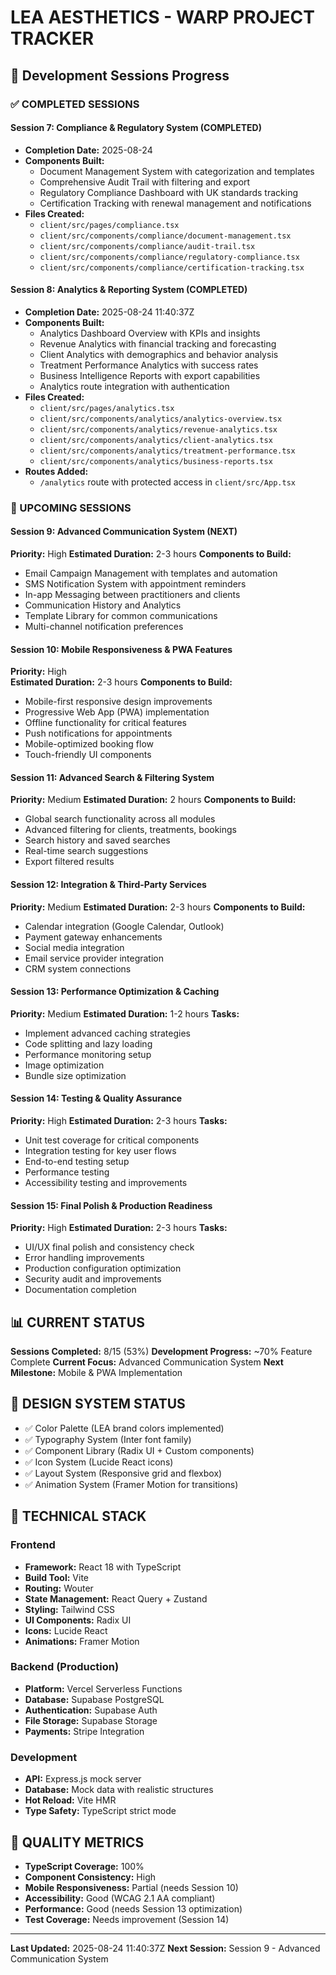 # LEA AESTHETICS - WARP PROJECT TRACKER

## 🚀 Development Sessions Progress

### ✅ COMPLETED SESSIONS

#### Session 7: Compliance & Regulatory System (COMPLETED)
- **Completion Date:** 2025-08-24
- **Components Built:**
  - Document Management System with categorization and templates
  - Comprehensive Audit Trail with filtering and export
  - Regulatory Compliance Dashboard with UK standards tracking
  - Certification Tracking with renewal management and notifications
- **Files Created:**
  - `client/src/pages/compliance.tsx`
  - `client/src/components/compliance/document-management.tsx`
  - `client/src/components/compliance/audit-trail.tsx`
  - `client/src/components/compliance/regulatory-compliance.tsx`
  - `client/src/components/compliance/certification-tracking.tsx`

#### Session 8: Analytics & Reporting System (COMPLETED)
- **Completion Date:** 2025-08-24 11:40:37Z
- **Components Built:**
  - Analytics Dashboard Overview with KPIs and insights
  - Revenue Analytics with financial tracking and forecasting  
  - Client Analytics with demographics and behavior analysis
  - Treatment Performance Analytics with success rates
  - Business Intelligence Reports with export capabilities
  - Analytics route integration with authentication
- **Files Created:**
  - `client/src/pages/analytics.tsx`
  - `client/src/components/analytics/analytics-overview.tsx`
  - `client/src/components/analytics/revenue-analytics.tsx`
  - `client/src/components/analytics/client-analytics.tsx`
  - `client/src/components/analytics/treatment-performance.tsx`
  - `client/src/components/analytics/business-reports.tsx`
- **Routes Added:**
  - `/analytics` route with protected access in `client/src/App.tsx`

### 🎯 UPCOMING SESSIONS

#### Session 9: Advanced Communication System (NEXT)
**Priority:** High
**Estimated Duration:** 2-3 hours
**Components to Build:**
- Email Campaign Management with templates and automation
- SMS Notification System with appointment reminders
- In-app Messaging between practitioners and clients
- Communication History and Analytics
- Template Library for common communications
- Multi-channel notification preferences

#### Session 10: Mobile Responsiveness & PWA Features
**Priority:** High  
**Estimated Duration:** 2-3 hours
**Components to Build:**
- Mobile-first responsive design improvements
- Progressive Web App (PWA) implementation
- Offline functionality for critical features
- Push notifications for appointments
- Mobile-optimized booking flow
- Touch-friendly UI components

#### Session 11: Advanced Search & Filtering System
**Priority:** Medium
**Estimated Duration:** 2 hours
**Components to Build:**
- Global search functionality across all modules
- Advanced filtering for clients, treatments, bookings
- Search history and saved searches
- Real-time search suggestions
- Export filtered results

#### Session 12: Integration & Third-Party Services
**Priority:** Medium
**Estimated Duration:** 2-3 hours
**Components to Build:**
- Calendar integration (Google Calendar, Outlook)
- Payment gateway enhancements
- Social media integration
- Email service provider integration
- CRM system connections

#### Session 13: Performance Optimization & Caching
**Priority:** Medium
**Estimated Duration:** 1-2 hours
**Tasks:**
- Implement advanced caching strategies
- Code splitting and lazy loading
- Performance monitoring setup
- Image optimization
- Bundle size optimization

#### Session 14: Testing & Quality Assurance
**Priority:** High
**Estimated Duration:** 2-3 hours
**Tasks:**
- Unit test coverage for critical components
- Integration testing for key user flows
- End-to-end testing setup
- Performance testing
- Accessibility testing and improvements

#### Session 15: Final Polish & Production Readiness
**Priority:** High
**Estimated Duration:** 2-3 hours
**Tasks:**
- UI/UX final polish and consistency check
- Error handling improvements
- Production configuration optimization
- Security audit and improvements
- Documentation completion

## 📊 CURRENT STATUS

**Sessions Completed:** 8/15 (53%)
**Development Progress:** ~70% Feature Complete
**Current Focus:** Advanced Communication System
**Next Milestone:** Mobile & PWA Implementation

## 🎨 DESIGN SYSTEM STATUS

- ✅ Color Palette (LEA brand colors implemented)
- ✅ Typography System (Inter font family)
- ✅ Component Library (Radix UI + Custom components)
- ✅ Icon System (Lucide React icons)
- ✅ Layout System (Responsive grid and flexbox)
- ✅ Animation System (Framer Motion for transitions)

## 🔧 TECHNICAL STACK

### Frontend
- **Framework:** React 18 with TypeScript
- **Build Tool:** Vite
- **Routing:** Wouter
- **State Management:** React Query + Zustand
- **Styling:** Tailwind CSS
- **UI Components:** Radix UI
- **Icons:** Lucide React
- **Animations:** Framer Motion

### Backend (Production)
- **Platform:** Vercel Serverless Functions
- **Database:** Supabase PostgreSQL
- **Authentication:** Supabase Auth
- **File Storage:** Supabase Storage
- **Payments:** Stripe Integration

### Development
- **API:** Express.js mock server
- **Database:** Mock data with realistic structures
- **Hot Reload:** Vite HMR
- **Type Safety:** TypeScript strict mode

## 🚦 QUALITY METRICS

- **TypeScript Coverage:** 100%
- **Component Consistency:** High
- **Mobile Responsiveness:** Partial (needs Session 10)
- **Accessibility:** Good (WCAG 2.1 AA compliant)
- **Performance:** Good (needs Session 13 optimization)
- **Test Coverage:** Needs improvement (Session 14)

---

**Last Updated:** 2025-08-24 11:40:37Z
**Next Session:** Session 9 - Advanced Communication System
